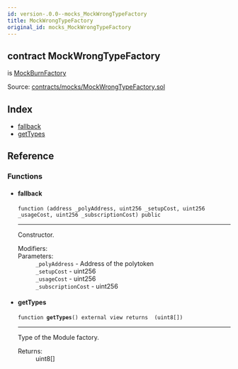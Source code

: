 ```yaml
---
id: version-.0.0--mocks_MockWrongTypeFactory
title: MockWrongTypeFactory
original_id: mocks_MockWrongTypeFactory
---
```


<div class="contract-doc"><div class="contract"><h2 class="contract-header"><span class="contract-kind">contract</span> MockWrongTypeFactory</h2><p class="base-contracts"><span>is</span> <a href="mocks_MockBurnFactory.html">MockBurnFactory</a></p><div class="source">Source: <a href="https://github.com/PolymathNetwork/polymath-core/blob/v2.1.0/contracts/mocks/MockWrongTypeFactory.sol" target="_blank">contracts/mocks/MockWrongTypeFactory.sol</a></div></div><div class="index"><h2>Index</h2><ul><li><a href="mocks_MockWrongTypeFactory.html#">fallback</a></li><li><a href="mocks_MockWrongTypeFactory.html#getTypes">getTypes</a></li></ul></div><div class="reference"><h2>Reference</h2><div class="functions"><h3>Functions</h3><ul><li><div class="item function"><span id="fallback" class="anchor-marker"></span><h4 class="name">fallback</h4><div class="body"><code class="signature">function <strong></strong><span>(address _polyAddress, uint256 _setupCost, uint256 _usageCost, uint256 _subscriptionCost) </span><span>public </span></code><hr/><div class="description"><p>Constructor.</p></div><dl><dt><span class="label-modifiers">Modifiers:</span></dt><dd></dd><dt><span class="label-parameters">Parameters:</span></dt><dd><div><code>_polyAddress</code> - Address of the polytoken</div><div><code>_setupCost</code> - uint256</div><div><code>_usageCost</code> - uint256</div><div><code>_subscriptionCost</code> - uint256</div></dd></dl></div></div></li><li><div class="item function"><span id="getTypes" class="anchor-marker"></span><h4 class="name">getTypes</h4><div class="body"><code class="signature">function <strong>getTypes</strong><span>() </span><span>external </span><span>view </span><span>returns  (uint8[]) </span></code><hr/><div class="description"><p>Type of the Module factory.</p></div><dl><dt><span class="label-return">Returns:</span></dt><dd>uint8[]</dd></dl></div></div></li></ul></div></div></div>

